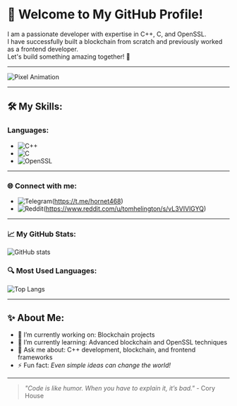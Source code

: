 # 👋 Welcome to My GitHub Profile!

I am a passionate developer with expertise in C++, C, and OpenSSL.  
I have successfully built a blockchain from scratch and previously worked as a frontend developer.  
Let's build something amazing together! 🚀

---

![Pixel Animation](https://64.media.tumblr.com/4d68f25b0a3b2097ec69e6447efb7a5f/tumblr_mzh0tdNJgG1rklmsmo1_1280.gif)

---

## 🛠 My Skills:
### Languages:
- ![C++](https://img.shields.io/badge/C++-blue?logo=c%2B%2B&logoColor=white)
- ![C](https://img.shields.io/badge/C-%2300599C.svg?logo=c&logoColor=white)
- ![OpenSSL](https://img.shields.io/badge/OpenSSL-%234A8CF7.svg?logo=openssl&logoColor=white)

---

### 🌐 Connect with me:
- ![Telegram](https://img.shields.io/badge/Telegram-blue?logo=telegram&logoColor=white)(https://t.me/hornet468)
- ![Reddit](https://img.shields.io/badge/Reddit-%23FF4500.svg?logo=reddit&logoColor=white)(https://www.reddit.com/u/tomhelington/s/vL3VIVlGYQ)

---

### 📈 My GitHub Stats:
![GitHub stats](https://github-readme-stats.vercel.app/api?username=yourusername&show_icons=true&theme=radical)

### 🔍 Most Used Languages:
![Top Langs](https://github-readme-stats.vercel.app/api/top-langs/?username=hornet468&layout=compact&theme=radical)

---

## ✨ About Me:
- 🔭 I’m currently working on: Blockchain projects
- 🌱 I’m currently learning: Advanced blockchain and OpenSSL techniques
- 💬 Ask me about: C++ development, blockchain, and frontend frameworks
- ⚡ Fun fact: *Even simple ideas can change the world!*

---

> _"Code is like humor. When you have to explain it, it’s bad."_ - Cory House
